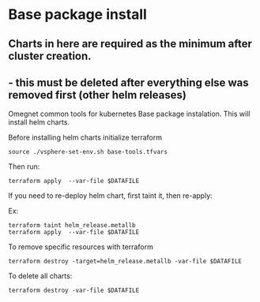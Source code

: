 # Base package install
## Charts in here are required as the minimum after cluster creation.
## - this must be deleted after everything else was removed first (other helm releases)

Omegnet common tools for kubernetes Base package instalation. This will install helm charts. 

Before installing helm charts initialize terraform
```
source ./vsphere-set-env.sh base-tools.tfvars 
```
Then run:
```
terraform apply  --var-file $DATAFILE 
```
If you need to re-deploy helm chart, first taint it, then re-apply:

Ex:
```
terraform taint helm_release.metallb
terraform apply  --var-file $DATAFILE 
```
To remove specific resources with terraform
```
terraform destroy -target=helm_release.metallb -var-file $DATAFILE 
```
To delete all charts:
```
terraform destroy -var-file $DATAFILE 
```



